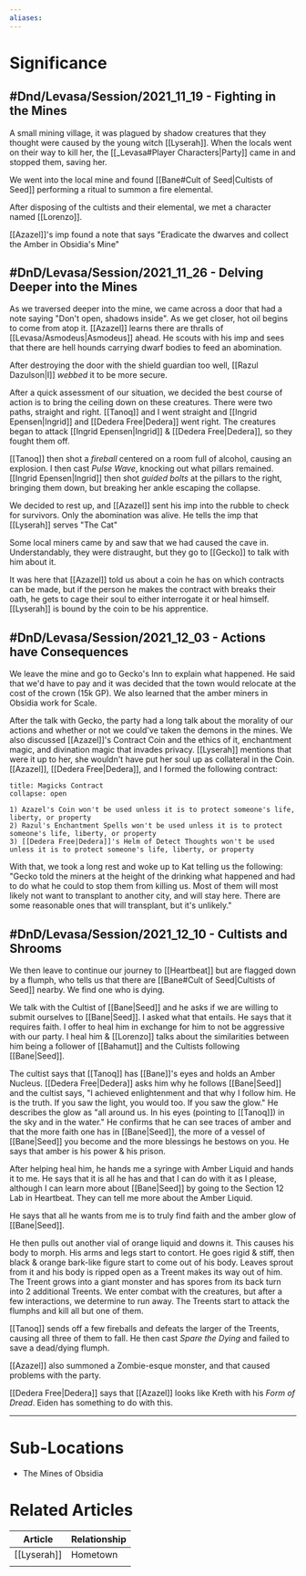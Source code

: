 ```yaml
---
aliases: 
---
```

# Significance
## #Dnd/Levasa/Session/2021_11_19 - **Fighting in the Mines**
A small mining village, it was plagued by shadow creatures that they thought were caused by the young witch [[Lyserah]]. When the locals went on their way to kill her, the [[_Levasa#Player Characters|Party]] came in and stopped them, saving her.

We went into the local mine and found [[Bane#Cult of Seed|Cultists of Seed]] performing a ritual to summon a fire elemental. 

After disposing of the cultists and their elemental, we met a character named [[Lorenzo]]. 

[[Azazel]]'s imp found a note that says "Eradicate the dwarves and collect the Amber in Obsidia's Mine"

## #DnD/Levasa/Session/2021_11_26 - **Delving Deeper into the Mines**
As we traversed deeper into the mine, we came across a door that had a note saying "Don't open, shadows inside". As we get closer, hot oil begins to come from atop it. [[Azazel]] learns there are thralls of [[Levasa/Asmodeus|Asmodeus]] ahead. He scouts with his imp and sees that there are hell hounds carrying dwarf bodies to feed an abomination. 

After destroying the door with the shield guardian too well, [[Razul Dazulson|I]] _webbed_ it to be more secure. 

After a quick assessment of our situation, we decided the best course of action is to bring the ceiling down on these creatures. There were two paths, straight and right. [[Tanoq]] and I went straight and [[Ingrid Epensen|Ingrid]] and [[Dedera Free|Dedera]] went right. The creatures began to attack [[Ingrid Epensen|Ingrid]] & [[Dedera Free|Dedera]], so they fought them off. 

[[Tanoq]] then shot a _fireball_ centered on a room full of alcohol, causing an explosion. I then cast _Pulse Wave_, knocking out what pillars remained. [[Ingrid Epensen|Ingrid]] then shot _guided bolts_ at the pillars to the right, bringing them down, but breaking her ankle escaping the collapse. 

We decided to rest up, and [[Azazel]] sent his imp into the rubble to check for survivors. Only the abomination was alive. He tells the imp that [[Lyserah]] serves "The Cat"

Some local miners came by and saw that we had caused the cave in. Understandably, they were distraught, but they go to [[Gecko]] to talk with him about it. 

It was here that [[Azazel]] told us about a coin he has on which contracts can be made, but if the person he makes the contract with breaks their oath, he gets to cage their soul to either interrogate it or heal himself. [[Lyserah]] is bound by the coin to be his apprentice. 

## #DnD/Levasa/Session/2021_12_03 - **Actions have Consequences**
We leave the mine and go to Gecko's Inn to explain what happened. He said that we'd have to pay and it was decided that the town would relocate at the cost of the crown (15k GP). We also learned that the amber miners in Obsidia work for Scale.

After the talk with Gecko, the party had a long talk about the morality of our actions and whether or not we could've taken the demons in the mines. We also discussed [[Azazel]]'s Contract Coin and the ethics of it, enchantment magic, and divination magic that invades privacy. [[Lyserah]] mentions that were it up to her, she wouldn't have put her soul up as collateral in the Coin. [[Azazel]], [[Dedera Free|Dedera]], and I formed the following contract:

```ad-abstract
title: Magicks Contract
collapse: open

1) Azazel's Coin won't be used unless it is to protect someone's life, liberty, or property
2) Razul's Enchantment Spells won't be used unless it is to protect someone's life, liberty, or property
3) [[Dedera Free|Dedera]]'s Helm of Detect Thoughts won't be used unless it is to protect someone's life, liberty, or property
```

With that, we took a long rest and woke up to Kat telling us the following: "Gecko told the miners at the height of the drinking what happened and had to do what he could to stop them from killing us. Most of them will most likely not want to transplant to another city, and will stay here. There are some reasonable ones that will transplant, but it's unlikely."

## #DnD/Levasa/Session/2021_12_10 - **Cultists and Shrooms** 
We then leave to continue our journey to [[Heartbeat]] but are flagged down by a flumph, who tells us that there are [[Bane#Cult of Seed|Cultists of Seed]] nearby. We find one who is dying. 

We talk with the Cultist of [[Bane|Seed]] and he asks if we are willing to submit ourselves to [[Bane|Seed]]. I asked what that entails. He says that it requires faith. I offer to heal him in exchange for him to not be aggressive with our party. I heal him & [[Lorenzo]] talks about the similarities between him being a follower of [[Bahamut]] and the Cultists following [[Bane|Seed]].

The cultist says that [[Tanoq]] has [[Bane]]'s eyes and holds an Amber Nucleus. [[Dedera Free|Dedera]] asks him why he follows [[Bane|Seed]] and the cultist says, "I achieved enlightenment and that why I follow him. He is the truth. If you saw the light, you would too. If you saw the glow." He describes the glow as "all around us. In his eyes (pointing to [[Tanoq]]) in the sky and in the water." He confirms that he can see traces of amber and that the more faith one has in [[Bane|Seed]], the more of a vessel of [[Bane|Seed]] you become and the more blessings he bestows on you. He says that amber is his power & his prison.

After helping heal him, he hands me a syringe with Amber Liquid and hands it to me. He says that it is all he has and that I can do with it as I please, although I can learn more about [[Bane|Seed]] by going to the Section 12 Lab in Heartbeat. They can tell me more about the Amber Liquid.

He says that all he wants from me is to truly find faith and the amber glow of [[Bane|Seed]].

He then pulls out another vial of orange liquid and downs it. This causes his body to morph. His arms and legs start to contort. He goes rigid & stiff, then black & orange bark-like figure start to come out of his body. Leaves sprout from it and his body is ripped open as a Treent makes its way out of him. The Treent grows into a giant monster and has spores from its back turn into 2 additional Treents. We enter combat with the creatures, but after a few interactions, we determine to run away. The Treents start to attack the flumphs and kill all but one of them.

[[Tanoq]] sends off a few fireballs and defeats the larger of the Treents, causing all three of them to fall. He then cast _Spare the Dying_ and failed to save a dead/dying flumph.

[[Azazel]] also summoned a Zombie-esque monster, and that caused problems with the party.

[[Dedera Free|Dedera]] says that [[Azazel]] looks like Kreth with his _Form of Dread_. Eiden has something to do with this.

---

# Sub-Locations
- The Mines of Obsidia
# Related Articles
| Article     | Relationship |
| ----------- | ------------ |
| [[Lyserah]] | Hometown     |
|             |              |